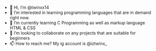 - 👋 Hi, I’m @twinxx14
- 👀 I’m interested in learning programming languages that are in demand right now.
- 🌱 I’m currently learning C Programming as well as markup language HTML & CSS
- 💞️ I’m looking to collaborate on any projects that are suitable for beginners
- 📫 How to reach me? My ig account is @iztwinx_

<!---
twinxx14/twinxx14 is a ✨ special ✨ repository because its `README.md` (this file) appears on your GitHub profile.
You can click the Preview link to take a look at your changes.
--->
